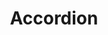 ---
layout: pattern.njk
tags: 
    - lean_fr
    - lean_components_fr
    - page
key: accordion-lean_fr
title: Accordion
parent: components-lean_fr
image: lean/overview/accordion.webp
keywords: accordion, collapse, collapsible, details, expand
order: 10
availablelanguages: 
    - de
    - en
---